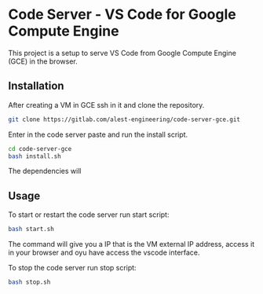 # Code Server - VS Code for Google Compute Engine

This project is a setup to serve VS Code from Google Compute Engine (GCE) in the browser.

## Installation
After creating a VM in GCE ssh in it and clone the repository.

```sh
git clone https://gitlab.com/alest-engineering/code-server-gce.git
```

Enter in the code server paste and run the install script.

```sh
cd code-server-gce
bash install.sh
```

The dependencies will

## Usage
To start or restart the code server run start script:

```sh
bash start.sh
```
The command will give you a IP that is the VM external IP address, access it in your browser and oyu have access the vscode interface.

To stop the code server run stop script:

```sh
bash stop.sh
```
